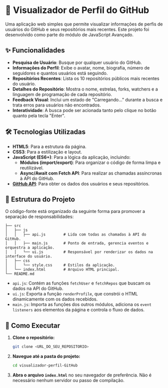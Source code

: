 # 🚀 Visualizador de Perfil do GitHub

Uma aplicação web simples que permite visualizar informações de perfis de usuários do GitHub e seus repositórios mais recentes. Este projeto foi desenvolvido como parte do módulo de JavaScript Avançado.

## ✨ Funcionalidades

- **Pesquisa de Usuário**: Busque por qualquer usuário do GitHub.
- **Informações do Perfil**: Exibe o avatar, nome, biografia, número de seguidores e quantos usuários está seguindo.
- **Repositórios Recentes**: Lista os 10 repositórios públicos mais recentes do usuário.
- **Detalhes do Repositório**: Mostra o nome, estrelas, forks, watchers e a linguagem de programação de cada repositório.
- **Feedback Visual**: Inclui um estado de "Carregando..." durante a busca e trata erros para usuários não encontrados.
- **Interatividade**: A busca pode ser acionada tanto pelo clique no botão quanto pela tecla "Enter".

## 🛠️ Tecnologias Utilizadas

- **HTML5**: Para a estrutura da página.
- **CSS3**: Para a estilização e layout.
- **JavaScript (ES6+)**: Para a lógica da aplicação, incluindo:
  - **Módulos (import/export)**: Para organizar o código de forma limpa e reutilizável.
  - **Async/Await com Fetch API**: Para realizar as chamadas assíncronas à API do GitHub.
- **[GitHub API](https://docs.github.com/pt/rest)**: Para obter os dados dos usuários e seus repositórios.

## 📂 Estrutura do Projeto

O código-fonte está organizado da seguinte forma para promover a separação de responsabilidades:

```
├── src
│   ├── js
│   │   ├── api.js        # Lida com todas as chamadas à API do GitHub.
│   │   ├── main.js       # Ponto de entrada, gerencia eventos e orquestra a aplicação.
│   │   └── ui.js         # Responsável por renderizar os dados na interface do usuário.
│   ├── css
│   │   └── style.css     # Estilos da aplicação.
│   └── index.html        # Arquivo HTML principal.
└── README.md
```

- `api.js`: Contém as funções `fetchUser` e `fetchRepos` que buscam os dados na API do GitHub.
- `ui.js`: Exporta a função `renderProfile`, que constrói o HTML dinamicamente com os dados recebidos.
- `main.js`: Importa as funções dos outros módulos, adiciona os `event listeners` aos elementos da página e controla o fluxo de dados.

## 🚀 Como Executar

1.  **Clone o repositório:**
    ```bash
    git clone <URL_DO_SEU_REPOSITORIO>
    ```
2.  **Navegue até a pasta do projeto:**
    ```bash
    cd visualizador-perfil-GitHub
    ```
3.  **Abra o arquivo `index.html`** no seu navegador de preferência. Não é necessário nenhum servidor ou passo de compilação.